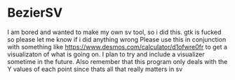 # BezierSV
I am bored and wanted to make my own sv tool, so i did this. gtk is fucked so please let me know if i did anything wrong
Please use this in conjunction with something like https://www.desmos.com/calculator/d1ofwre0fr to get a visualizaton of what is going on. I plan to try and include a visualizer sometime in the future.
Also remember that this program only deals with the Y values of each point since thats all that really matters in sv
